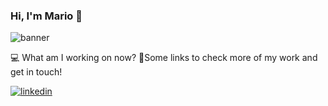 ### Hi, I'm Mario 👋
![banner](https://user-images.githubusercontent.com/77025067/123890397-c1e11f00-d91c-11eb-9a8a-1a6364079932.gif)

💻 What am I working on now?
🔗Some links to check more of my work and get in touch!

[![linkedin](https://user-images.githubusercontent.com/77025067/123890289-95c59e00-d91c-11eb-9997-5b2023f99b82.png)
](https://www.linkedin.com/in/mario-mart%C3%ADnez-671131175/)
<!--
**mariomartinez81/mariomartinez81** is a ✨ _special_ ✨ repository because its `README.md` (this file) appears on your GitHub profile.

Here are some ideas to get you started:

- 🔭 I’m currently working on ...
- 🌱 I’m currently learning ...
- 👯 I’m looking to collaborate on ...
- 🤔 I’m looking for help with ...
- 💬 Ask me about ...
- 📫 How to reach me: ...
- 😄 Pronouns: ...
- ⚡ Fun fact: ...
-->
